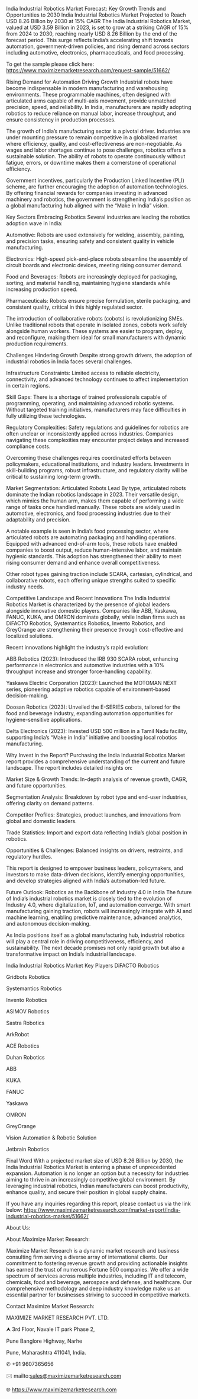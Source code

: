 India Industrial Robotics Market Forecast: Key Growth Trends and Opportunities to 2030
India Industrial Robotics Market Projected to Reach USD 8.26 Billion by 2030 at 15% CAGR
The India Industrial Robotics Market, valued at USD 3.59 Billion in 2023, is set to grow at a striking CAGR of 15% from 2024 to 2030, reaching nearly USD 8.26 Billion by the end of the forecast period. This surge reflects India’s accelerating shift towards automation, government-driven policies, and rising demand across sectors including automotive, electronics, pharmaceuticals, and food processing.

To get the sample please click here: https://www.maximizemarketresearch.com/request-sample/51662/ 

Rising Demand for Automation Driving Growth
Industrial robots have become indispensable in modern manufacturing and warehousing environments. These programmable machines, often designed with articulated arms capable of multi-axis movement, provide unmatched precision, speed, and reliability. In India, manufacturers are rapidly adopting robotics to reduce reliance on manual labor, increase throughput, and ensure consistency in production processes.

The growth of India’s manufacturing sector is a pivotal driver. Industries are under mounting pressure to remain competitive in a globalized market where efficiency, quality, and cost-effectiveness are non-negotiable. As wages and labor shortages continue to pose challenges, robotics offers a sustainable solution. The ability of robots to operate continuously without fatigue, errors, or downtime makes them a cornerstone of operational efficiency.

Government incentives, particularly the Production Linked Incentive (PLI) scheme, are further encouraging the adoption of automation technologies. By offering financial rewards for companies investing in advanced machinery and robotics, the government is strengthening India’s position as a global manufacturing hub aligned with the “Make in India” vision.

Key Sectors Embracing Robotics
Several industries are leading the robotics adoption wave in India:

Automotive: Robots are used extensively for welding, assembly, painting, and precision tasks, ensuring safety and consistent quality in vehicle manufacturing.

Electronics: High-speed pick-and-place robots streamline the assembly of circuit boards and electronic devices, meeting rising consumer demand.

Food and Beverages: Robots are increasingly deployed for packaging, sorting, and material handling, maintaining hygiene standards while increasing production speed.

Pharmaceuticals: Robots ensure precise formulation, sterile packaging, and consistent quality, critical in this highly regulated sector.

The introduction of collaborative robots (cobots) is revolutionizing SMEs. Unlike traditional robots that operate in isolated zones, cobots work safely alongside human workers. These systems are easier to program, deploy, and reconfigure, making them ideal for small manufacturers with dynamic production requirements.

Challenges Hindering Growth
Despite strong growth drivers, the adoption of industrial robotics in India faces several challenges.

Infrastructure Constraints: Limited access to reliable electricity, connectivity, and advanced technology continues to affect implementation in certain regions.

Skill Gaps: There is a shortage of trained professionals capable of programming, operating, and maintaining advanced robotic systems. Without targeted training initiatives, manufacturers may face difficulties in fully utilizing these technologies.

Regulatory Complexities: Safety regulations and guidelines for robotics are often unclear or inconsistently applied across industries. Companies navigating these complexities may encounter project delays and increased compliance costs.

Overcoming these challenges requires coordinated efforts between policymakers, educational institutions, and industry leaders. Investments in skill-building programs, robust infrastructure, and regulatory clarity will be critical to sustaining long-term growth.

Market Segmentation: Articulated Robots Lead
By type, articulated robots dominate the Indian robotics landscape in 2023. Their versatile design, which mimics the human arm, makes them capable of performing a wide range of tasks once handled manually. These robots are widely used in automotive, electronics, and food processing industries due to their adaptability and precision.

A notable example is seen in India’s food processing sector, where articulated robots are automating packaging and handling operations. Equipped with advanced end-of-arm tools, these robots have enabled companies to boost output, reduce human-intensive labor, and maintain hygienic standards. This adoption has strengthened their ability to meet rising consumer demand and enhance overall competitiveness.

Other robot types gaining traction include SCARA, cartesian, cylindrical, and collaborative robots, each offering unique strengths suited to specific industry needs.

Competitive Landscape and Recent Innovations
The India Industrial Robotics Market is characterized by the presence of global leaders alongside innovative domestic players. Companies like ABB, Yaskawa, FANUC, KUKA, and OMRON dominate globally, while Indian firms such as DiFACTO Robotics, Systemantics Robotics, Invento Robotics, and GreyOrange are strengthening their presence through cost-effective and localized solutions.

Recent innovations highlight the industry’s rapid evolution:

ABB Robotics (2023): Introduced the IRB 930 SCARA robot, enhancing performance in electronics and automotive industries with a 10% throughput increase and stronger force-handling capability.

Yaskawa Electric Corporation (2023): Launched the MOTOMAN NEXT series, pioneering adaptive robotics capable of environment-based decision-making.

Doosan Robotics (2023): Unveiled the E-SERIES cobots, tailored for the food and beverage industry, expanding automation opportunities for hygiene-sensitive applications.

Delta Electronics (2023): Invested USD 500 million in a Tamil Nadu facility, supporting India’s “Make in India” initiative and boosting local robotics manufacturing.

Why Invest in the Report?
Purchasing the India Industrial Robotics Market report provides a comprehensive understanding of the current and future landscape. The report includes detailed insights on:

Market Size & Growth Trends: In-depth analysis of revenue growth, CAGR, and future opportunities.

Segmentation Analysis: Breakdown by robot type and end-user industries, offering clarity on demand patterns.

Competitor Profiles: Strategies, product launches, and innovations from global and domestic leaders.

Trade Statistics: Import and export data reflecting India’s global position in robotics.

Opportunities & Challenges: Balanced insights on drivers, restraints, and regulatory hurdles.

This report is designed to empower business leaders, policymakers, and investors to make data-driven decisions, identify emerging opportunities, and develop strategies aligned with India’s automation-led future.

Future Outlook: Robotics as the Backbone of Industry 4.0 in India
The future of India’s industrial robotics market is closely tied to the evolution of Industry 4.0, where digitalization, IoT, and automation converge. With smart manufacturing gaining traction, robots will increasingly integrate with AI and machine learning, enabling predictive maintenance, advanced analytics, and autonomous decision-making.

As India positions itself as a global manufacturing hub, industrial robotics will play a central role in driving competitiveness, efficiency, and sustainability. The next decade promises not only rapid growth but also a transformative impact on India’s industrial landscape.

India Industrial Robotics Market Key Players
DiFACTO Robotics

Gridbots Robotics

Systemantics Robotics

Invento Robotics

ASIMOV Robotics

Sastra Robotics

ArkRobot

ACE Robotics

Duhan Robotics

ABB

KUKA

FANUC

Yaskawa

OMRON

GreyOrange

Vision Automation & Robotic Solution

Jetbrain Robotics

Final Word
With a projected market size of USD 8.26 Billion by 2030, the India Industrial Robotics Market is entering a phase of unprecedented expansion. Automation is no longer an option but a necessity for industries aiming to thrive in an increasingly competitive global environment. By leveraging industrial robotics, Indian manufacturers can boost productivity, enhance quality, and secure their position in global supply chains.

If you have any inquiries regarding this report, please contact us via the link below: https://www.maximizemarketresearch.com/market-report/india-industrial-robotics-market/51662/ 

About Us:

About Maximize Market Research:

Maximize Market Research is a dynamic market research and business consulting firm serving a diverse array of international clients. Our commitment to fostering revenue growth and providing actionable insights has earned the trust of numerous Fortune 500 companies. We offer a wide spectrum of services across multiple industries, including IT and telecom, chemicals, food and beverage, aerospace and defense, and healthcare. Our comprehensive methodology and deep industry knowledge make us an essential partner for businesses striving to succeed in competitive markets.

Contact Maximize Market Research:

MAXIMIZE MARKET RESEARCH PVT. LTD.

⮝ 3rd Floor, Navale IT park Phase 2,

Pune Banglore Highway, Narhe

Pune, Maharashtra 411041, India.

✆ +91 9607365656

🖂 mailto:sales@maximizemarketresearch.com

🌐 https://www.maximizemarketresearch.com

 
